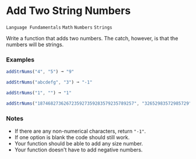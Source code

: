 # Add Two String Numbers

`Language Fundamentals` `Math` `Numbers` `Strings`

Write a function that adds two numbers. The catch, however, is that the numbers will be strings.

### Examples

```js
addStrNums("4", "5") ➞ "9"

addStrNums("abcdefg", "3") ➞ "-1"

addStrNums("1", "") ➞ "1"

addStrNums("1874682736267235927359283579235789257", "32652983572985729") ➞ 1874682736267235927391936562808774986
```

### Notes

- If there are any non-numerical characters, return `"-1"`.
- If one option is blank the code should still work.
- Your function should be able to add any size number.
- Your function doesn't have to add negative numbers.
